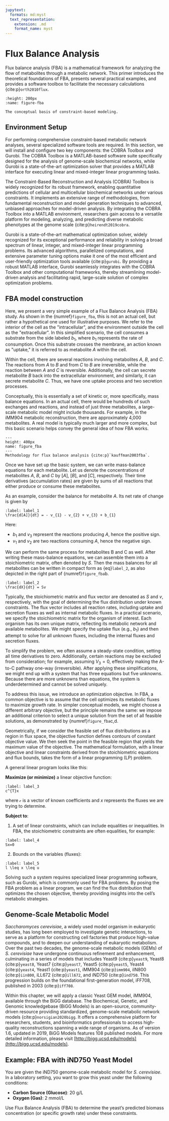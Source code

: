 ```yaml
---
jupytext:
  formats: md:myst
  text_representation:
    extension: .md
    format_name: myst
---
```


# Flux Balance Analysis

Flux balance analysis (FBA) is a mathematical framework for analyzing the flow of metabolites through a metabolic network. This primer introduces the theoretical foundations of FBA, presents several practical examples, and provides a software toolbox to facilitate the necessary calculations {cite:p}`orth2010flux`.


```{figure} _static/fig3-1.png
:height: 200px
:name: figure-fba

The conceptual basis of constraint-based modeling.
```

## Environment Setup

For performing comprehensive constraint-based metabolic network analyses, several specialized software tools are required. In this section, we will install and configure two key components: the COBRA Toolbox and Gurobi. The COBRA Toolbox is a MATLAB-based software suite specifically designed for the analysis of genome-scale biochemical networks, while Gurobi is a state-of-the-art optimization solver that provides a MATLAB interface for executing linear and mixed-integer linear programming tasks.

The Constraint-Based Reconstruction and Analysis (COBRA) Toolbox is widely recognized for its robust framework, enabling quantitative predictions of cellular and multicellular biochemical networks under various constraints. It implements an extensive range of methodologies, from fundamental reconstruction and model generation techniques to advanced, unbiased approaches for model-driven analysis. By integrating the COBRA Toolbox into a MATLAB environment, researchers gain access to a versatile platform for modeling, analyzing, and predicting diverse metabolic phenotypes at the genome scale {cite:p}`heirendt2019cobra`.

Gurobi is a state-of-the-art mathematical optimization solver, widely recognized for its exceptional performance and reliability in solving a broad spectrum of linear, integer, and mixed-integer linear programming problems. Its advanced algorithms, parallelized computations, and extensive parameter tuning options make it one of the most efficient and user-friendly optimization tools available {cite:p}`gurobi`. By providing a robust MATLAB interface, Gurobi seamlessly integrates with the COBRA Toolbox and other computational frameworks, thereby streamlining model-driven analysis and facilitating rapid, large-scale solution of complex optimization problems.

## FBA model construction

Here, we present a very simple example of a Flux Balance Analysis (FBA) study. As shown in the {numref}`figure_fba`, this is not an actual cell, but rather a hypothetical one used for illustrative purposes. We refer to the interior of the cell as the "intracellular", and the environment outside the cell as the "extracellular". In this simplified scenario, the cell consumes a substrate from the side labeled $b_{1}$, where $b_{1}$ represents the rate of consumption. Once this substrate crosses the membrane, an action known as "uptake," it is referred to as metabolite $A$ within the cell.

Within the cell, there are several reactions involving metabolites $A$, $B$, and $C$. The reactions from $A$ to $B$ and from $C$ to $B$ are irreversible, while the reaction between $A$ and $C$ is reversible. Additionally, the cell can secrete metabolite $B$ back into the extracellular environment, and similarly, it can secrete metabolite $C$. Thus, we have one uptake process and two secretion processes.

Conceptually, this is essentially a set of kinetic or, more specifically, mass balance equations. In an actual cell, there would be hundreds of such exchanges and reactions, and instead of just three metabolites, a large-scale metabolic model might include thousands. For example, in the iMM904 metabolic reconstruction, there are approximately 4,000 metabolites. A real model is typically much larger and more complex, but this basic scenario helps convey the general idea of how FBA works.

```{figure} _static/fig3-2.jpg
---
height: 400px
name: figure_fba
---
Methodology for flux balance analysis {cite:p}`kauffman2003fba`.
```

Once we have set up the basic system, we can write mass-balance equations for each metabolite. Let us denote the concentrations of metabolites $A$, $B$, and $C$ by $[A]$, $[B]$, and $[C]$, respectively. Their time derivatives (accumulation rates) are given by sums of all reactions that either produce or consume these metabolites.

As an example, consider the balance for metabolite $A$. Its net rate of change is given by

```{math}
:label: label_1
\frac{d[A]}{dt} = - v_{1} - v_{2} + v_{3} + b_{1}
```

Here:

- $b_{1}$ and $v_{3}$ represent the reactions producing $A$, hence the positive sign.
- $v_{1}$ and $v_{2}$ are two reactions consuming $A$, hence the negative sign.

We can perform the same process for metabolites B and C as well. After writing these mass-balance equations, we can assemble them into a stoichiometric matrix, often denoted by $S$. Then the mass balances for all metabolites can be written in compact form as {eq}`label_2`, as also depicted in the right part of  {numref}`figure_fba`b.

```{math}
:label: label_2
\frac{dX}{dt} = Sv
```

Typically, the stoichiometric matrix and flux vector are denoated as $S$ and $v$, respectively, with the goal of determining the flux distribution under known constraints. The flux vector includes all reaction rates, including uptake and secretion fluxes as well as internal metabolic fluxes. In a practical scenario, we specify the stoichiometric matrix for the organism of interest. Each organism has its own unique matrix, reflecting its metabolic network and available metabolites. We might specify the uptake flux (e.g., $b_{1}$) and then attempt to solve for all unknown fluxes, including the internal fluxes and secretion fluxes.

To simplify the problem, we often assume a steady-state condition, setting all time derivatives to zero. Additionally, certain reactions may be excluded from consideration; for example, assuming $V_{3}=0$, effectively making the A-to-C pathway one-way (irreversible). After applying these simplifications, we might end up with a system that has three equations but five unknowns. Because there are more unknowns than equations, the system is underdetermined and cannot be solved uniquely.

To address this issue, we introduce an optimization objective. In FBA, a common objective is to assume that the cell optimizes its metabolic fluxes to maximize growth rate. In simpler conceptual models, we might choose a different arbitrary objective, but the principle remains the same: we impose an additional criterion to select a unique solution from the set of all feasible solutions, as demonstrated by {numref}`figure_fba`c,d.

Geometrically, if we consider the feasible set of flux distributions as a region in flux space, the objective function defines contours of constant objective value. We then seek the point in the feasible region that yields the maximum value of the objective. The mathematical formulation, with a linear objective and linear constraints derived from the stoichiometric equations and flux bounds, takes the form of a linear programming (LP) problem.

A general linear program looks like this:

**Maximize (or minimize)** a linear objective function:

```{math}
:label: label_3
c^{T}x
```
where $\mathcal{c}$ is a vector of known coefficients and $x$ represents the fluxes we are trying to determine.

**Subject to**:

1. A set of linear constraints, which can include equalities or inequalities.  In FBA, the stoichiometric constraints are often equalities, for example:

```{math}
:label: label_4
Sx=0
```

2. Bounds on the variables (fluxes):

```{math}
:label: label_5
l \leq x \leq u
```

Solving such a system requires specialized linear programming software, such as Gurobi, which is commonly used for FBA problems. By posing the FBA problem as a linear program, we can find the flux distribution that optimizes the chosen objective, thereby providing insights into the cell’s metabolic strategies.

## Genome-Scale Metabolic Model

*Saccharomyces cerevisiae*, a widely used model organism in eukaryotic studies, has long been employed to investigate genetic interactions, to serve as a platform for constructing cell factories that produce high-value compounds, and to deepen our understanding of eukaryotic metabolism. Over the past two decades, the genome-scale metabolic models (GEMs) of *S. cerevisiae* have undergone continuous refinement and enhancement, culminating in a series of models that includes Yeast9 {cite:p}`yeast9`, Yeast8 {cite:p}`yeast8`,  Yeast7 {cite:p}`yeast7`, Yeast5 {cite:p}`yeast5`, Yeast4 {cite:p}`yeast4`, Yeast1 {cite:p}`yeast1`, iMM904 {cite:p}`imm904`, iIN800 {cite:p}`iin800`, iLL672 {cite:p}`ill672`, and iND750 {cite:p}`ind750`. This progression builds on the foundational first-generation model, iFF708, published in 2003 {cite:p}`iff708`. 

Within this chapter, we will apply a classic Yeast GEM model, iMM904, available through the BiGG database. The Biochemical, Genetic, and Genomic knowledgebase (BiGG Models) is an open-source, community-driven resource providing standardized, genome-scale metabolic network models {cite:p}`norsigian2020bigg`. It offers a comprehensive platform for researchers, students, and bioinformatics professionals to access high-quality reconstructions spanning a wide range of organisms. As of version 1.6, updated in 2019, BiGG Models features 108 published models. For more detailed information, please visit [http://bigg.ucsd.edu/models](http://bigg.ucsd.edu/models).

## Example: FBA with iND750 Yeast Model

You are given the iND750 genome-scale metabolic model for *S. cerevisiae*. In a laboratory setting, you want to grow this yeast under the following conditions:

- **Carbon Source (Glucose)**: 20 g/L
- **Oxygen (Gas)**: 2 mmol/L

Use Flux Balance Analysis (FBA) to determine the yeast’s predicted biomass concentration (or specific growth rate) under these constraints.
